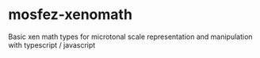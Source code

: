 # mosfez-xenomath
Basic xen math types for microtonal scale representation and manipulation with typescript / javascript
